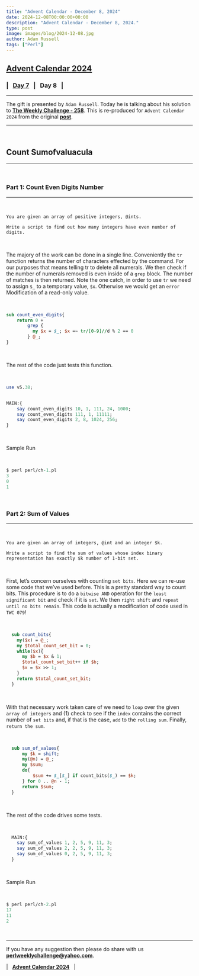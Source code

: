```yaml
---
title: "Advent Calendar - December 8, 2024"
date: 2024-12-08T00:00:00+00:00
description: "Advent Calendar - December 8, 2024."
type: post
image: images/blog/2024-12-08.jpg
author: Adam Russell
tags: ["Perl"]
---
```


## [**Advent Calendar 2024**](/blog/advent-calendar-2024)
### | &nbsp; [**Day 7**](/blog/advent-calendar-2024-12-07) &nbsp; | &nbsp; **Day 8** &nbsp; |
***

The gift is presented by `Adam Russell`. Today he is talking about his solution to [**The Weekly Challenge - 258**](/blog/perl-weekly-challenge-258). This is re-produced for `Advent Calendar 2024` from the original [**post**](http://www.rabbitfarm.com/cgi-bin/blosxom/perl/2024/03/03).

***

<br>

## Count Sumofvaluacula
***

<br>

### Part 1: Count Even Digits Number
***

<br>

    You are given an array of positive integers, @ints.

    Write a script to find out how many integers have even number of digits.

<br>

The majory of the work can be done in a single line. Conveniently the `tr` function returns the number of characters effected by the command. For our purposes that means telling tr to delete all numerals. We then check if the number of numerals removed is even inside of a `grep` block. The number of matches is then returned. Note the one catch, in order to use `tr` we need to assign `$_` to a temporary value, `$x`. Otherwise we would get an `error` Modification of a read-only value.

<br>

```perl
sub count_even_digits{
    return 0 +
        grep {
          my $x = $_; $x =~ tr/[0-9]//d % 2 == 0
        } @_;
}
```

<br>

The rest of the code just tests this function.

<br>

```perl
use v5.38;


MAIN:{
    say count_even_digits 10, 1, 111, 24, 1000;
    say count_even_digits 111, 1, 11111;
    say count_even_digits 2, 8, 1024, 256;
}
```

<br>

Sample Run

<br>

```perl
$ perl perl/ch-1.pl
3
0
1
```

<br>

### Part 2: Sum of Values
***

<br>

    You are given an array of integers, @int and an integer $k.

    Write a script to find the sum of values whose index binary representation has exactly $k number of 1-bit set.

<br>

First, let’s concern ourselves with counting `set bits`. Here we can re-use some code that we’ve used before. This is a pretty standard way to count bits. This procedure is to do a `bitwise AND` operation for the `least significant bit` and check if it is `set`. We then `right shift` and `repeat until no bits remain`. This code is actually a modification of code used in `TWC 079`!

<br>

```perl
  sub count_bits{
    my($x) = @_;
    my $total_count_set_bit = 0;
    while($x){
      my $b = $x & 1;
      $total_count_set_bit++ if $b;
      $x = $x >> 1;
    }
    return $total_count_set_bit;
  }
```

<br>

With that necessary work taken care of we need to `loop` over the given `array of integers` and (1) check to see if the `index` contains the correct number of `set bits` and, if that is the case, `add` to the `rolling sum`. Finally, `return the sum`.

<br>

```perl
  sub sum_of_values{
      my $k = shift;
      my(@n) = @_;
      my $sum;
      do{
          $sum += $_[$_] if count_bits($_) == $k;
      } for 0 .. @n - 1;
      return $sum;
  }
```

<br>

The rest of the code drives some tests.

<br>

```perl
  MAIN:{
    say sum_of_values 1, 2, 5, 9, 11, 3;
    say sum_of_values 2, 2, 5, 9, 11, 3;
    say sum_of_values 0, 2, 5, 9, 11, 3;
  }
```

<br>

Sample Run

<br>

```perl
$ perl perl/ch-2.pl
17
11
2
```

<br>

***

If you have any suggestion then please do share with us **<perlweeklychallenge@yahoo.com>**.

| &nbsp; [**Advent Calendar 2024**](/blog/advent-calendar-2024) &nbsp; |
